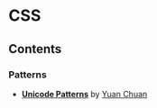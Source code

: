 # CSS

## Contents

### Patterns

* **[Unicode Patterns](https://yuanchuan.name/2018/05/06/unicode-patterns.html)** by [Yuan Chuan](https://yuanchuan.name/)
